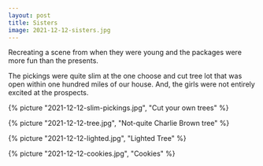 ```yaml
---
layout: post
title: Sisters
image: 2021-12-12-sisters.jpg
---
```


Recreating a scene from when they were young and the packages were more fun than the presents. 

<!--more-->

The pickings were quite slim at the one choose and cut tree lot that was open within one hundred 
miles of our house. And, the girls were not entirely excited at the prospects.

{% picture "2021-12-12-slim-pickings.jpg", "Cut your own trees" %}

{% picture "2021-12-12-tree.jpg", "Not-quite Charlie Brown tree" %}

{% picture "2021-12-12-lighted.jpg", "Lighted Tree" %}

{% picture "2021-12-12-cookies.jpg", "Cookies" %}







